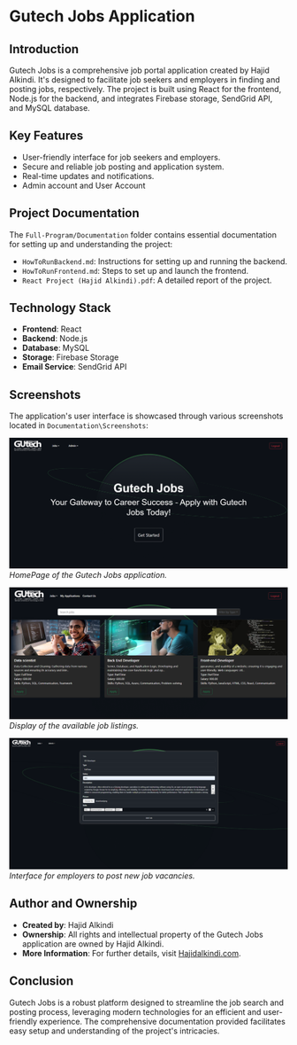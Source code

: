# Gutech Jobs Application 

## Introduction
Gutech Jobs is a comprehensive job portal application created by Hajid Alkindi. It's designed to facilitate job seekers and employers in finding and posting jobs, respectively. The project is built using React for the frontend, Node.js for the backend, and integrates Firebase storage, SendGrid API, and MySQL database.

## Key Features
- User-friendly interface for job seekers and employers.
- Secure and reliable job posting and application system.
- Real-time updates and notifications.
- Admin account and User Account

## Project Documentation
The `Full-Program/Documentation` folder contains essential documentation for setting up and understanding the project:
- `HowToRunBackend.md`: Instructions for setting up and running the backend.
- `HowToRunFrontend.md`: Steps to set up and launch the frontend.
- `React Project (Hajid Alkindi).pdf`: A detailed report of the project.

## Technology Stack
- **Frontend**: React
- **Backend**: Node.js
- **Database**: MySQL
- **Storage**: Firebase Storage
- **Email Service**: SendGrid API

## Screenshots
The application's user interface is showcased through various screenshots located in `Documentation\Screenshots`:

![HomePage](Full-Program\Documentation\Screenshots\HomePage.png)
*HomePage of the Gutech Jobs application.*

![JobsPage](Full-Program\Documentation\Screenshots\JobsPage.png)
*Display of the available job listings.*

![NewJobPage](Full-Program\Documentation\Screenshots\NewJobPage.png)
*Interface for employers to post new job vacancies.*

## Author and Ownership
- **Created by**: Hajid Alkindi
- **Ownership**: All rights and intellectual property of the Gutech Jobs application are owned by Hajid Alkindi.
- **More Information**: For further details, visit [Hajidalkindi.com](http://Hajidalkindi.com).

## Conclusion
Gutech Jobs is a robust platform designed to streamline the job search and posting process, leveraging modern technologies for an efficient and user-friendly experience. The comprehensive documentation provided facilitates easy setup and understanding of the project's intricacies.

